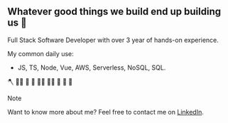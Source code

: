 ## Whatever good things we build end up building us 🥷

Full Stack Software Developer with over 3 year of hands-on experience.

My common daily use:
- JS, TS, Node, Vue, AWS, Serverless, NoSQL, SQL.

🪓 🧑‍🔬 🧰 🚀 👷‍♂️ 👨‍💻 🧯 🌠 🙏

> [!NOTE]
> Want to know more about me? Feel free to contact me on [LinkedIn](www.linkedin.com/in/marcofeliponi).

##
